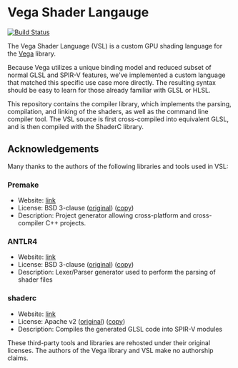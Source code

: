 # Vega Shader Langauge

[![Build Status](https://travis-ci.com/VegaLib/VSL.svg?branch=master)](https://travis-ci.com/VegaLib/VSL)

The Vega Shader Language (VSL) is a custom GPU shading language for the [Vega](https://github.com/VegaLib) library. 

Because Vega utilizes a unique binding model and reduced subset of normal GLSL and SPIR-V features, we've implemented a custom language that matched this specific use case more directly. The resulting syntax should be easy to learn for those already familiar with GLSL or HLSL. 

This repository contains the compiler library, which implements the parsing, compilation, and linking of the shaders, as well as the command line compiler tool. The VSL source is first cross-compiled into equivalent GLSL, and is then compiled with the ShaderC library.

## Acknowledgements

Many thanks to the authors of the following libraries and tools used in VSL:

### Premake

* Website: [link](https://github.com/premake/premake-core)
* License: BSD 3-clause ([original](https://github.com/premake/premake-core/blob/master/LICENSE.txt)) ([copy](./license/premake))
* Description: Project generator allowing cross-platform and cross-compiler C++ projects.

### ANTLR4

* Website: [link](https://www.antlr.org/index.html)
* License: BSD 3-clause ([original](https://github.com/antlr/antlr4/blob/master/LICENSE.txt)) ([copy](./license/antlr))
* Description: Lexer/Parser generator used to perform the parsing of shader files

### shaderc

* Website: [link](https://github.com/google/shaderc)
* License: Apache v2 ([original](https://github.com/google/shaderc/blob/main/LICENSE)) ([copy](./license/shaderc))
* Description: Compiles the generated GLSL code into SPIR-V modules

These third-party tools and libraries are rehosted under their original licenses. The authors of the Vega library and VSL make no authorship claims.